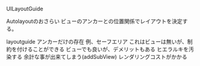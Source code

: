 UILayoutGuide

Autolayoutのおさらい
ビューのアンカーとの位置関係でレイアウトを決定する。

layoutguide
アンカーだけの存在
例、セーフエリア
これはビューは無いが、制約を付けることができる
ビューでも良いが、デメリットもある
ヒエラルキを汚染する
余計な事が出来てしまう(addSubView)
レンダリングコストがかかる

